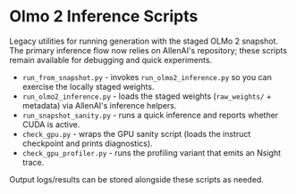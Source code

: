 # Olmo 2 Inference Scripts

Legacy utilities for running generation with the staged OLMo 2 snapshot. The
primary inference flow now relies on AllenAI's repository; these scripts remain
available for debugging and quick experiments.

- `run_from_snapshot.py` - invokes `run_olmo2_inference.py` so you can exercise the locally staged weights.
- `run_olmo2_inference.py` - loads the staged weights (`raw_weights/` + metadata) via AllenAI's inference helpers.
- `run_snapshot_sanity.py` - runs a quick inference and reports whether CUDA is active.
- `check_gpu.py` - wraps the GPU sanity script (loads the instruct checkpoint and prints diagnostics).
- `check_gpu_profiler.py` - runs the profiling variant that emits an Nsight trace.

Output logs/results can be stored alongside these scripts as needed.
